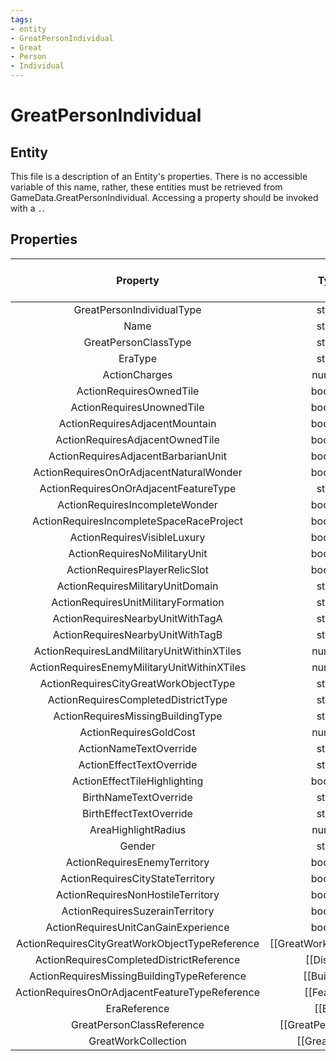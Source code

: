 ```yaml
---
tags:
- entity
- GreatPersonIndividual
- Great
- Person
- Individual
---
```

# GreatPersonIndividual
## Entity
This file is a description of an Entity's properties. There is no accessible variable of this name, rather, these entities must be retrieved from GameData.GreatPersonIndividual. Accessing a property should be invoked with a `.`.
## Properties
|	Property	|	Type	|	Collection Of Type?	|	May Be Nil?	|	Default	|	References	|	Key	|	Notes	|
|	:-:	|	:-:	|	:-:	|	:-:	|	:-:	|	:-:	|	:-:	|	-:	|
|	GreatPersonIndividualType	|	string	|		|		|		|	[[Type]].Type	|	✓	|	|
|	Name	|	string	|		|		|		|		|		|	|
|	GreatPersonClassType	|	string	|		|		|		|	[[GreatPersonClass]].GreatPersonClassType	|		|	|
|	EraType	|	string	|		|		|		|	[[Era]].EraType	|		|	|
|	ActionCharges	|	number	|		|		|		|		|		|	|
|	ActionRequiresOwnedTile	|	boolean	|		|		|	1	|		|		|	|
|	ActionRequiresUnownedTile	|	boolean	|		|		|	0	|		|		|	|
|	ActionRequiresAdjacentMountain	|	boolean	|		|		|	0	|		|		|	|
|	ActionRequiresAdjacentOwnedTile	|	boolean	|		|		|	0	|		|		|	|
|	ActionRequiresAdjacentBarbarianUnit	|	boolean	|		|		|	0	|		|		|	|
|	ActionRequiresOnOrAdjacentNaturalWonder	|	boolean	|		|		|	0	|		|		|	|
|	ActionRequiresOnOrAdjacentFeatureType	|	string	|		|	✓	|		|	[[Feature]].FeatureType	|		|	|
|	ActionRequiresIncompleteWonder	|	boolean	|		|		|	0	|		|		|	|
|	ActionRequiresIncompleteSpaceRaceProject	|	boolean	|		|		|	0	|		|		|	|
|	ActionRequiresVisibleLuxury	|	boolean	|		|		|	0	|		|		|	|
|	ActionRequiresNoMilitaryUnit	|	boolean	|		|		|	0	|		|		|	|
|	ActionRequiresPlayerRelicSlot	|	boolean	|		|		|	0	|		|		|	|
|	ActionRequiresMilitaryUnitDomain	|	string	|		|	✓	|		|		|		|	|
|	ActionRequiresUnitMilitaryFormation	|	string	|		|	✓	|		|		|		|	|
|	ActionRequiresNearbyUnitWithTagA	|	string	|		|	✓	|		|		|		|	|
|	ActionRequiresNearbyUnitWithTagB	|	string	|		|	✓	|		|		|		|	|
|	ActionRequiresLandMilitaryUnitWithinXTiles	|	number	|		|	✓	|		|		|		|	|
|	ActionRequiresEnemyMilitaryUnitWithinXTiles	|	number	|		|	✓	|		|		|		|	|
|	ActionRequiresCityGreatWorkObjectType	|	string	|		|	✓	|		|	[[GreatWorkObjectType]].GreatWorkObjectType	|		|	|
|	ActionRequiresCompletedDistrictType	|	string	|		|	✓	|		|	[[District]].DistrictType	|		|	|
|	ActionRequiresMissingBuildingType	|	string	|		|	✓	|		|	[[Building]].BuildingType	|		|	|
|	ActionRequiresGoldCost	|	number	|		|	✓	|		|		|		|	|
|	ActionNameTextOverride	|	string	|		|	✓	|		|		|		|	|
|	ActionEffectTextOverride	|	string	|		|	✓	|		|		|		|	|
|	ActionEffectTileHighlighting	|	boolean	|		|		|	1	|		|		|	|
|	BirthNameTextOverride	|	string	|		|	✓	|		|		|		|	|
|	BirthEffectTextOverride	|	string	|		|	✓	|		|		|		|	|
|	AreaHighlightRadius	|	number	|		|	✓	|		|		|		|	|
|	Gender	|	string	|		|		|		|		|		|	|
|	ActionRequiresEnemyTerritory	|	boolean	|		|		|	0	|		|		|	|
|	ActionRequiresCityStateTerritory	|	boolean	|		|		|	0	|		|		|	|
|	ActionRequiresNonHostileTerritory	|	boolean	|		|		|	0	|		|		|	|
|	ActionRequiresSuzerainTerritory	|	boolean	|		|		|	0	|		|		|	|
|	ActionRequiresUnitCanGainExperience	|	boolean	|		|		|	0	|		|		|	|
|	ActionRequiresCityGreatWorkObjectTypeReference	|	[[GreatWorkObjectType]]	|		|	✓	|		|		|		|	|
|	ActionRequiresCompletedDistrictReference	|	[[District]]	|		|	✓	|		|		|		|	|
|	ActionRequiresMissingBuildingTypeReference	|	[[Building]]	|		|	✓	|		|		|		|	|
|	ActionRequiresOnOrAdjacentFeatureTypeReference	|	[[Feature]]	|		|	✓	|		|		|		|	|
|	EraReference	|	[[Era]]	|		|	✓	|		|		|		|	|
|	GreatPersonClassReference	|	[[GreatPersonClass]]	|		|	✓	|		|		|		|	|
|	GreatWorkCollection	|	[[GreatWork]]	|	✓	|	✓	|		|		|		|	|
